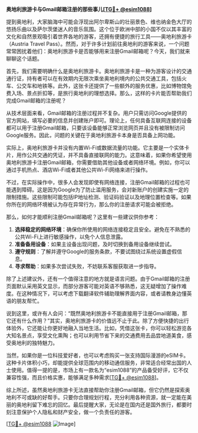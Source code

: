 **奥地利旅游卡与Gmail邮箱注册的那些事儿[[TG💪+ @esim1088](https://t.me/s/esim1088)]**

提到奥地利，大家脑海中可能会浮现出阿尔卑斯山的壮丽景色、维也纳金色大厅的悠扬乐曲以及萨尔茨堡迷人的音乐氛围。这个位于欧洲中部的小国不仅以其丰富的文化和自然景观吸引着世界各地的游客，还拥有便捷的旅行工具——奥地利旅游卡（Austria Travel Pass）。然而，对于许多计划前往奥地利的游客来说，一个问题常常困扰着他们：奥地利旅游卡是否能够用来注册Gmail邮箱呢？今天，我们就来聊聊这个话题。

首先，我们需要明确什么是奥地利旅游卡。奥地利旅游卡是一种为游客设计的交通通行证，持有者可以在有效期内无限次乘坐奥地利境内的公共交通工具，包括火车、公交车和地铁等。此外，这张卡还提供了一些额外的服务优惠，比如博物馆免费入场、景点折扣等，是旅行奥地利的理想选择。那么，这样的卡片能否帮助我们完成Gmail邮箱的注册呢？

从技术层面来看，Gmail邮箱的注册过程并不复杂。用户只需访问Google提供的官方网站，填写必要的信息并创建账户即可。理论上，任何具备互联网连接的设备都可以用于注册Gmail邮箱，只要该设备能够正常浏览网页并且没有被限制访问Google服务。因此，问题的关键在于奥地利旅游卡本身是否具备上网功能。

实际上，奥地利旅游卡并没有内置Wi-Fi或数据流量的功能。它主要是一个实体卡片，用作公共交通的凭证，并不具备直接联网的能力。这意味着，如果你希望使用奥地利旅游卡注册Gmail邮箱，你需要借助其他设备或者网络环境。例如，你可以通过手机热点、酒店Wi-Fi或者其他公共Wi-Fi网络来进行操作。

不过，在实际操作中，很多人会发现即使有网络连接，注册Gmail邮箱的过程也可能遇到障碍。这是因为Google为了防止滥用服务，会对新账户的创建实施一定的限制措施。这些限制可能包括IP地址检测、验证码验证以及地理位置检查等。如果你所在的网络环境被认为存在异常行为，那么你的注册请求可能会被拒绝。

那么，如何才能顺利注册Gmail邮箱呢？这里有一些建议供你参考：

1. **选择稳定的网络环境**：确保你所使用的网络连接稳定且安全。避免在不熟悉的公共Wi-Fi上进行敏感操作，以免个人信息泄露。
2. **准备备用设备**：如果主设备出现问题，及时切换到备用设备继续尝试。
3. **遵守规则**：了解并遵守Google的服务条款，不要试图绕过系统设置虚假信息。
4. **寻求帮助**：如果多次尝试失败，不妨联系客服获取进一步指导。

除了上述建议外，还有一个值得注意的地方就是语言问题。由于Gmail邮箱的注册页面默认采用英文显示，而部分游客可能对英语不够熟悉，这无疑增加了操作难度。在这种情况下，可以考虑下载翻译软件辅助理解界面内容，或者请教身边懂英语的朋友帮忙。

说到这里，或许有人会问：“既然奥地利旅游卡不能直接用于注册Gmail邮箱，那它还有什么作用？”其实，奥地利旅游卡的价值远不止于此。除了方便快捷的出行体验外，它还能让你更好地融入当地生活。比如，凭借这张卡，你可以轻松游览各大知名景点，享受文化熏陶；也可以利用节省下来的交通费用去品尝地道美食，感受奥地利的独特魅力。

当然，如果你是一位科技爱好者，也可以考虑购买一张支持国际漫游的eSIM卡。这种卡片体积小巧，却能提供全球范围内的移动通信服务，非常适合经常出国的人士使用。值得一提的是，市场上有一款名为“esim1088”的产品备受好评，它不仅兼容性强，而且价格实惠，能够满足多种需求[[TG💪+ @esim1088](https://t.me/s/esim1088)]。

综上所述，虽然奥地利旅游卡无法直接帮助你注册Gmail邮箱，但它仍然是探索奥地利不可或缺的好帮手。只要你合理规划行程，充分利用各种资源，就一定能在美丽的奥地利留下难忘的回忆。最后提醒大家，无论是在国内还是国外旅行，都要时刻注意保护个人隐私和财产安全，做一个负责任的游客。

[[TG💪+ @esim1088](https://t.me/s/esim1088) ![Image](https://i.postimg.cc/4NQfJmqS/Snipaste-2025-05-13-00-14-12.png)]